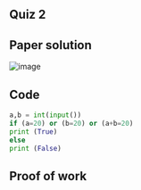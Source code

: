 ## Quiz 2

## Paper solution
![image](https://github.com/user-attachments/assets/b38dc937-13ba-4251-a195-74b373ac7c1c)

## Code
```.py
a,b = int(input())
if (a=20) or (b=20) or (a+b=20)
print (True)
else
print (False)
```
## Proof of work

